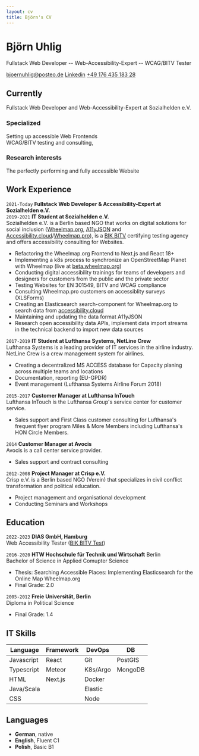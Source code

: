```yaml
---
layout: cv
title: Björn's CV
---
```

# Björn Uhlig  

Fullstack Web Developer -- Web-Accessibility-Expert -- WCAG/BITV Tester

<div id="webaddress">
<a href="mailto:bjoernuhlig@posteo.de">bjoernuhlig@posteo.de</a>
<a href="https://www.linkedin.com/in/bj%C3%B6rn-uhlig-88602493/">Linkedin</a>
<a href="tel:+4917643518328">+49 176 435 183 28 </a>
</div>

## Currently

Fullstack Web Developer and Web-Accessibility-Expert at Sozialhelden e.V.

### Specialized 

Setting up accessible Web Frontends  
WCAG/BITV testing and consulting,

### Research interests

The perfectly performing and fully accessible Website

## Work Experience

`2021-Today`
__Fullstack Web Developer & Accessibility-Expert at Sozialhelden e.V.__  
`2019-2021`
__IT Student at Sozialhelden e.V.__   
Sozialhelden e.V. is a Berlin based NGO that works on digital solutions for social inclusion ([Wheelmap.org](https.//wheelmap.org), [A11yJSON](https://github.com/sozialhelden/a11yjson) and [Accessibility.cloud](https://accessibility.cloud)/[Wheelmap.pro](https:.//wheelmap.pro)), is a [BIK BITV](https://bitvtest.de/start.html) certifying testing agency and offers accessibility consulting for Websites.
- Refactoring the Wheelmap.org Frontend to Next.js and React 18+ 
- Implementing a k8s process to synchronize an OpenStreetMap Planet with Wheelmap (live at [beta.wheelmap.org](https://beta.wheelmap.org)) 
- Conducting digital accessibility trainings for teams of developers and designers for customers from the public and the private sector
- Testing Websites for EN 301549, BITV and WCAG compliance
- Consulting Wheelmap.pro customers on accessiblity surveys (XLSForms)
- Creating an Elasticsearch search-component for Wheelmap.org to search data from [accessibility.cloud](https://accessibility.cloud)
- Maintaining and updating the data format A11yJSON
- Research open accessibility data APIs, implement data import streams in the technical backend to import new data sources  

`2017-2019`
__IT Student at Lufthansa Systems, NetLine Crew__  
Lufthansa Systems is a leading provider of IT services in the airline industry. NetLine Crew is a crew management system for airlines. 
- Creating a decentralized MS ACCESS database for Capacity planing across multiple teams and locations
- Documentation, reporting (EU-GPDR)
- Event management (Lufthansa Systems Airline Forum 2018)

`2015-2017`
__Customer Manager at Lufthansa InTouch__  
Lufthansa InTouch is the Lufthansa Group's service center for customer service. 
- Sales support and First Class customer consulting for Lufthansa's frequent flyer program Miles & More Members including Lufthansa's HON Circle Members.

`2014`
__Customer Manager at Avocis__  
Avocis is a call center service provider.
- Sales support and contract consulting

`2012-2008`
__Project Manager at Crisp e.V.__   
Crisp e.V. is a Berlin based NGO (Verein) that specializes in civil conflict transformation and political education.
- Project management and organisational development
- Conducting Seminars and Workshops 


## Education

`2022-2023`
__DIAS GmbH, Hamburg__  
Web Accessibility Tester ([BIK BITV Test](https://bitvtest.de/start.html))

`2016-2020`
__HTW Hochschule für Technik und Wirtschaft__ Berlin  
Bachelor of Science in Applied Comupter Science
- Thesis: Searching Accessible Places: Implementing Elasticsearch for the Online Map Wheelmap.org
- Final Grade: 2.0

`2005-2012`
__Freie Universität, Berlin__  
Diploma in Political Science
- Final Grade: 1.4


## IT Skills 

| __Language__ | __Framework__ | __DevOps__  | __DB__   | 
| ------------ | ------------- | ----------- | -------- | 
| Javascript   | React         | Git         | PostGIS  | 
| Typescript   | Meteor        | K8s/Argo    | MongoDB  | 
| HTML         | Next.js       | Docker      |          | 
| Java/Scala   |               | Elastic     |          | 
| CSS          |               | Node        |          | 


## Languages

- __German__, native
- __English__, Fluent C1
- __Polish__, Basic B1

<!-- ### Footer

Last updated: May 2013 -->


